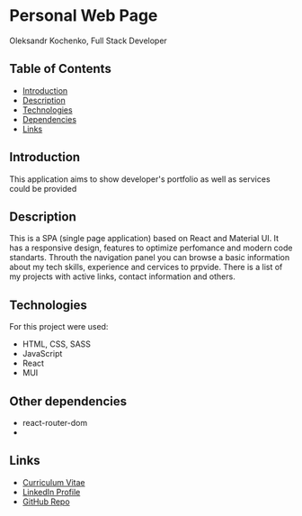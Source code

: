 # Personal Web Page

Oleksandr Kochenko, Full Stack Developer

## Table of Contents

- [Introduction](#introduction)
- [Description](#description)
- [Technologies](#technologies)
- [Dependencies](#other-dependencies)
- [Links](#links)

## Introduction

This application aims to show developer's portfolio as well as services could be
provided

## Description

This is a SPA (single page application) based on React and Material UI. It has a
responsive design, features to optimize perfomance and modern code standarts.
Throuth the navigation panel you can browse a basic information about my tech
skills, experience and cervices to prpvide. There is a list of my projects with
active links, contact information and others.

## Technologies

For this project were used:

- HTML, CSS, SASS
- JavaScript
- React
- MUI

## Other dependencies

- react-router-dom
-

## Links

- <a href='https://oleksandrkochenko.github.io/CV-Kochenko/'>Curriculum
  Vitae</a>
- <a href='https://www.linkedin.com/in/oleksandr-kochenko/'>LinkedIn Profile</a>
- <a href='https://github.com/OleksandrKochenko'>GitHub Repo</a>
